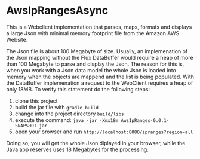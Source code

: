 # AwsIpRangesAsync
This is a Webclient implementation that parses, maps, formats and displays a large Json with minimal memory footprint file from the Amazon AWS Website.

The Json file is about 100 Megabyte of size. Usually, an implemenation of the Json mapping without the Flux DataBuffer would require a heap of more than 100 Megabyte to parse and display the Json. 
The reason for this is, when you work with a Json data model the whole Json is loaded into memory when the objects are mappend and the list is being populated. With the DataBuffer implemenation a request to the WebClient requires a heap of only 18MB. 
To verify this statement do the following steps:

1. clone this project
2. build the jar file with ```gradle build```
3. change into the project directory ```build/libs```
4. execute the command: ```java -jar -Xmx18m AwsIpRanges-0.0.1-SNAPSHOT.jar```
5. open your browser and run ```http://localhost:8080/ipranges?region=all```

Doing so, you will get the whole Json diplayed in your browser, while the Java app reserves uses 18 Megabytes for the processing.
